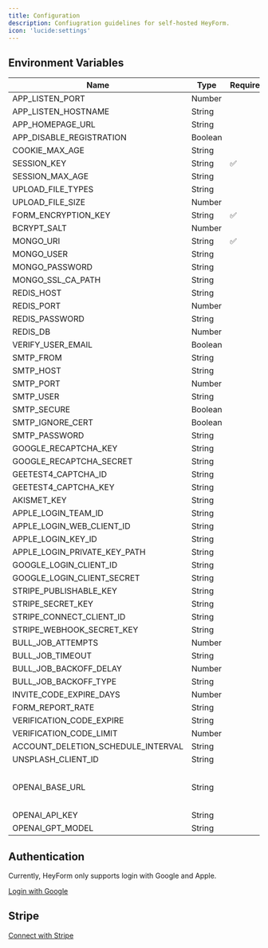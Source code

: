 ```yaml
---
title: Configuration
description: Confiugration guidelines for self-hosted HeyForm.
icon: 'lucide:settings'
---
```


## Environment Variables

| Name | Type | Required | Description |
| --- | --- | --- | --- |
| APP_LISTEN_PORT | Number |  | Port to listen (default is 8000) |
| APP_LISTEN_HOSTNAME | String |  | Hostname (default is 0.0.0.0) |
| APP_HOMEPAGE_URL | String |  | Website homepage URL (e.g. https://exampledomain.com) |
| APP_DISABLE_REGISTRATION | Boolean |  | Disable user registration (default is false) |
| COOKIE_MAX_AGE | String |  | Cookie max age (default is 1year) |
| SESSION_KEY | String | ✅ | Session encryption key |
| SESSION_MAX_AGE | String |  | Session max age (default is 15days) |
| UPLOAD_FILE_TYPES | String |  | Upload file types (e.g. .jpg,.png,.bmp,.zip) |
| UPLOAD_FILE_SIZE | Number |  | Upload file size (default is 10mb) |
| FORM_ENCRYPTION_KEY | String | ✅ | Form encryption key |
| BCRYPT_SALT | Number |  | Bcrypt salt (default is 10) |
| MONGO_URI | String | ✅ | MongoDB URI, for docker it should be like mongodb://mongo:27017/heyform |
| MONGO_USER | String |  | MongoDB user |
| MONGO_PASSWORD | String |  | MongoDB password |
| MONGO_SSL_CA_PATH | String |  | MongoDB SSL CA path |
| REDIS_HOST | String |  | Redis host (default is 127.0.0.1), for docker it should be redis |
| REDIS_PORT | Number |  | Redis port (default is 6379) |
| REDIS_PASSWORD | String |  | Redis password |
| REDIS_DB | Number |  | Redis DB (default is 0) |
| VERIFY_USER_EMAIL | Boolean |  | Whether it is necessary to verify the email addresses of the new users (default is false)  |
| SMTP_FROM | String |  | SMTP from (e.g. `Heyform <support@heyform.net>`) |
| SMTP_HOST | String |  | SMTP host |
| SMTP_PORT | Number |  | SMTP port |
| SMTP_USER | String |  | SMTP user |
| SMTP_SECURE | Boolean |  | If truethe connection will use TLS when connecting to server |
| SMTP_IGNORE_CERT | Boolean |  | If true will ignore TLS certificate errors |
| SMTP_PASSWORD | String |  | SMTP password |
| GOOGLE_RECAPTCHA_KEY | String |  | https://cloud.google.com/recaptcha-enterprise/docs/create-key-website |
| GOOGLE_RECAPTCHA_SECRET | String |  | Google reCAPTCHA secret |
| GEETEST4_CAPTCHA_ID | String |  | https://docs.geetest.com/captcha/overview/guide#Step-1-Get-your-captcha-ID-and-KEY |
| GEETEST4_CAPTCHA_KEY | String |  | Geetest captcha 4 key |
| AKISMET_KEY | String |  | Akismet key |
| APPLE_LOGIN_TEAM_ID | String |  | Apple login team ID |
| APPLE_LOGIN_WEB_CLIENT_ID | String |  | Apple login web client ID |
| APPLE_LOGIN_KEY_ID | String |  | Apple login key ID |
| APPLE_LOGIN_PRIVATE_KEY_PATH | String |  | Apple login private key path |
| GOOGLE_LOGIN_CLIENT_ID | String |  | Google login client ID |
| GOOGLE_LOGIN_CLIENT_SECRET | String |  | Google login client secret |
| STRIPE_PUBLISHABLE_KEY | String |  | https://docs.stripe.com/keys |
| STRIPE_SECRET_KEY | String |  | Stripe secret key |
| STRIPE_CONNECT_CLIENT_ID | String |  | Stripe connect client ID |
| STRIPE_WEBHOOK_SECRET_KEY | String |  | Stripe payment webhook secret key |
| BULL_JOB_ATTEMPTS | Number |  | Bull job attempts (default is 3) |
| BULL_JOB_TIMEOUT | String |  | Bull job timeout (default is 1minute) |
| BULL_JOB_BACKOFF_DELAY | Number |  | Bull job backoff delay (default is 3000) |
| BULL_JOB_BACKOFF_TYPE | String |  | Bull job backoff type (default is 'fixed') |
| INVITE_CODE_EXPIRE_DAYS | Number |  | Invite code expire days (default is 7) |
| FORM_REPORT_RATE | String |  | Form report rate (default is 5seconds) |
| VERIFICATION_CODE_EXPIRE | String |  | Verification code expire (default is 10minutes) |
| VERIFICATION_CODE_LIMIT | Number |  | Verification code limit (default is 5) |
| ACCOUNT_DELETION_SCHEDULE_INTERVAL | String |  | Account deletion schedule interval (default is 2days) |
| UNSPLASH_CLIENT_ID | String |  | Unsplash client ID (Access Key) |
| OPENAI_BASE_URL | String |  | https://github.com/openai/openai-node/blob/11c2f361ddf6d75ec3706cbdfd5dfc60e4293368/src/index.ts#L130https://github.com/openai/openai-node/blob/11c2f361ddf6d75ec3706cbdfd5dfc60e4293368/src/index.ts#L130base URL (default is https://api.openai.com/v1) |
| OPENAI_API_KEY | String |  | OpenAI API key, you can find it on https://platform.openai.com/api-keys |
| OPENAI_GPT_MODEL | String |  | GPT model (default is gpt-3.5-turbo-0125) |

## Authentication

Currently, HeyForm only supports login with Google and Apple.

[Login with Google](https://www.notion.so/Login-with-Google-cfc2a1a5056f4adaa87d0f085778e79f?pvs=21)

## Stripe

[Connect with Stripe](https://www.notion.so/Connect-with-Stripe-8b136ecb8df44b4bb7d34c2d8b1fba59?pvs=21)